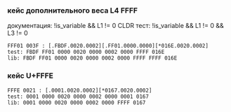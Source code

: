 ### кейс дополнительного веса L4 FFFF

документация: !is_variable && L1 != 0
CLDR тест: !is_variable && L1 != 0 && L3 != 0

```
FFF01 003F : [.FBDF.0020.0002][.FF01.0000.0000][*016E.0020.0002]
test: FBDF FF01 0000 0020 0000 0002 0000 FFFF 016E
lib: FBDF FF01 0000 0020 0000 0002 0000 FFFF FFFF 016E
```

### кейс U+FFFE 

```
FFFE 0021 : [.0001.0020.0002][*0167.0020.0002]
test: 0001 0000 0020 0000 0002 0000 0001 0167 
lib: 0001 0000 0020 0000 0002 0000 FFFF 0167 
```
